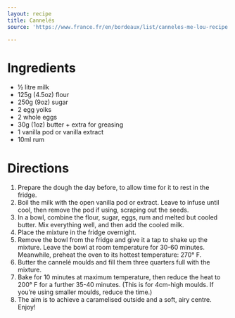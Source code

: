 ```yaml
---
layout: recipe
title: Cannelés
source: 'https://www.france.fr/en/bordeaux/list/canneles-me-lou-recipe'

---
```


# Ingredients

- ½ litre milk
- 125g (4.5oz) flour
- 250g (9oz) sugar
- 2 egg yolks
- 2 whole eggs
- 30g (1oz) butter + extra for greasing
- 1 vanilla pod or vanilla extract
- 10ml rum

# Directions 

1. Prepare the dough the day before, to allow time for it to rest in the fridge.
1. Boil the milk with the open vanilla pod or extract. Leave to infuse until cool, then remove the pod if using, scraping out the seeds.
1. In a bowl, combine the flour, sugar, eggs, rum and melted but cooled butter. Mix everything well, and then add the cooled milk.
1. Place the mixture in the fridge overnight.
1. Remove the bowl from the fridge and give it a tap to shake up the mixture. Leave the bowl at room temperature for 30-60 minutes. Meanwhile, preheat the oven to its hottest temperature: 270° F.
1. Butter the cannelé moulds and fill them three quarters full with the mixture.
1. Bake for 10 minutes at maximum temperature, then reduce the heat to 200° F for a further 35-40 minutes. (This is for 4cm-high moulds. If you’re using smaller moulds, reduce the time.)
1. The aim is to achieve a caramelised outside and a soft, airy centre. Enjoy!